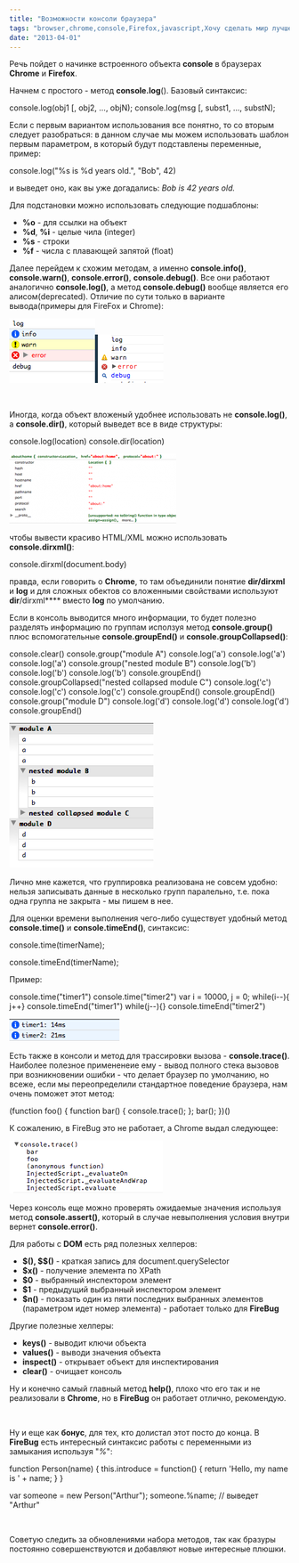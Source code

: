 ```yaml
---
title: "Возможности консоли браузера"
tags: "browser,chrome,console,Firefox,javascript,Хочу сделать мир лучше"
date: "2013-04-01"
---
```


Речь пойдет о начинке встроенного объекта **console** в браузерах **Chrome** и **Firefox**.

Начнем с простого - метод **console.log**(). Базовый синтаксис:

console.log(obj1 [, obj2, ..., objN);
console.log(msg [, subst1, ..., substN);

Если с первым вариантом использования все понятно, то со вторым следует разобраться: в данном случае мы можем использовать шаблон первым параметром, в который будут подставлены переменные, пример:

console.log("%s is %d years old.", "Bob", 42)

и выведет оно, как вы уже догадались: _Bob is 42 years old._

Для подстановки можно использовать следующие подшаблоны:

- **%o** - для ссылки на объект
- **%d**, **%i** - целые чила (integer)
- **%s** - строки
- **%f** - числа с плавающей запятой (float)

Далее перейдем к схожим методам, а именно **console.info()**, **console.warn()**, **console.error()**, **console.debug()**. Все они работают аналогично **console.log()**, а метод **console.debug()** вообще является его алисом(deprecated). Отличие по сути только в варианте вывода(примеры для FireFox и Chrome):

![](images/consol_output.png "consol_output")![](images/console_output_chrome.png "console_output_chrome")

 

Иногда, когда объект вложеный удобнее использовать не **console.log()**, а **console.dir()**, который выведет все в виде структуры:

console.log(location)
console.dir(location)

![](images/console_dir-300x125.png "console_dir")

чтобы вывести красиво HTML/XML можно использовать **console.dirxml()**:

console.dirxml(document.body)

правда, если говорить о **Chrome**, то там объединили понятие **dir/dirxml** и **log** и для сложных обектов со вложенными свойствами используют **dir**/dirxml**** вместо **log** по умолчанию.

Если в консоль выводится много информации, то будет полезно разделять информацию по группам исползуя метод **console.group()** плюс вспомогательные **console.groupEnd()** и **console.groupCollapsed()**:

console.clear()
console.group("module A")
console.log('a')
console.log('a')
console.log('a')
console.group("nested module B")
console.log('b')
console.log('b')
console.log('b')
console.groupEnd()
console.groupCollapsed("nested collapsed module C")
console.log('c')
console.log('c')
console.log('c')
console.groupEnd()
console.groupEnd()
console.group("module D")
console.log('d')
console.log('d')
console.log('d')
console.groupEnd()

![](images/console_groups.png "console_groups")

Лично мне кажется, что группировка реализована не совсем удобно: нельзя записывать данные в несколько групп паралельно, т.е. пока одна группа не закрыта - мы пишем в нее.

Для оценки времени выполнения чего-либо существует удобный метод **console.time()** и **console.timeEnd()**, синтаксис:

console.time(timerName);

console.timeEnd(timerName);

Пример:

console.time("timer1")
console.time("timer2")
var i = 10000, j = 0;
while(i--){ j++}
console.timeEnd("timer1")
while(j--){}
console.timeEnd("timer2")

![](images/console_time.png "console_time")

Есть также в консоли и метод для трассировки вызова - **console.trace()**. Наиболее полезное примененеие ему - вывод полного стека вызовов при возникновении ошибки - что делает браузер по умолчанию, но всеже, если мы переопределили стандартное поведение браузера, нам очень поможет этот метод:

(function foo() {
  function bar() { console.trace(); };
  bar();
})()

К сожалению, в FireBug это не работает, а Chrome выдал следующее:

![](images/console_trace.png "console_trace")

Через консоль еще можно проверять ожидаемые значения используя метод **console.assert()**, который в случае невыполнения условия внутри вернет **console.error()**.

Для работы с **DOM** есть ряд полезных хелперов:

- **$(), $$()** - краткая запись для document.querySelector
- **$x()** - получение элемента по XPath
- **$0** - выбранный инспектором элемент
- **$1** - предыдущий выбранный инспектором элемент
- **$n()** - показать один из пяти последних выбранных элементов (параметром идет номер элемента) - работает только для **FireBug**

Другие полезные хелперы:

- **keys()** - выводит ключи объекта
- **values()** - выводи значения объекта
- **inspect()** - открывает объект для инспектирования
- **clear()** - очищает консоль

Ну и конечно самый главный метод **help()**, плохо что его так и не реализовали в **Chrome**, но в **FireBug** он работает отлично, рекомендую.

 

Ну и еще как **бонус**, для тех, кто долистал этот посто до конца. В **FireBug** есть интересный синтаксис работы с переменными из замыкания используя "_%_":

function Person(name)
{
    this.introduce = function()
    {
        return 'Hello, my name is ' + name;
    }
}

var someone = new Person("Arthur");
someone.%name; // выведет "Arthur"

 

Советую следить за обновлениями набора методов, так как бразуры постоянно совершенствуются и добавляют новые интересные плюшки.
